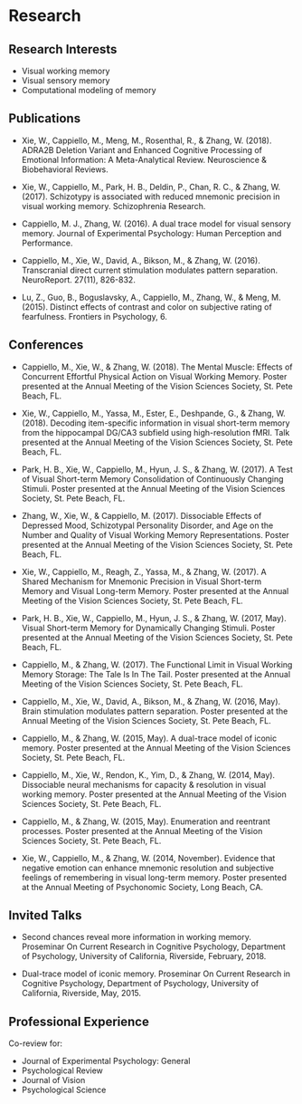 # Research

## Research Interests
- Visual working memory
- Visual sensory memory
- Computational modeling of memory

## Publications
- Xie, W., Cappiello, M., Meng, M., Rosenthal, R., & Zhang, W. (2018). ADRA2B Deletion Variant and Enhanced Cognitive Processing of Emotional Information: A Meta-Analytical Review. Neuroscience & Biobehavioral Reviews.

- Xie, W., Cappiello, M., Park, H. B., Deldin, P., Chan, R. C., & Zhang, W. (2017). Schizotypy is associated with reduced mnemonic precision in visual working memory. Schizophrenia Research.

- Cappiello, M. J., Zhang, W. (2016). A dual trace model for visual sensory memory. Journal of Experimental Psychology: Human Perception and Performance.

- Cappiello, M., Xie, W., David, A., Bikson, M., & Zhang, W. (2016). Transcranial direct current stimulation modulates pattern separation. NeuroReport. 27(11), 826-832.

- Lu, Z., Guo, B., Boguslavsky, A., Cappiello, M., Zhang, W., & Meng, M. (2015). Distinct effects of contrast and color on subjective rating of fearfulness. Frontiers in Psychology, 6.

## Conferences
- Cappiello, M., Xie, W., & Zhang, W. (2018). The Mental Muscle: Effects of Concurrent Effortful Physical Action on Visual Working Memory. Poster presented at the Annual Meeting of the Vision Sciences Society, St. Pete Beach, FL.

- Xie, W., Cappiello, M., Yassa, M., Ester, E., Deshpande, G., & Zhang, W. (2018). Decoding item-specific information in visual short-term memory from the hippocampal DG/CA3 subfield using high-resolution fMRI. Talk presented at the Annual Meeting of the Vision Sciences Society, St. Pete Beach, FL.

- Park, H. B., Xie, W., Cappiello, M., Hyun, J. S., & Zhang, W. (2017). A Test of Visual Short-term Memory Consolidation of Continuously Changing Stimuli. Poster presented at the Annual Meeting of the Vision Sciences Society, St. Pete Beach, FL.

- Zhang, W., Xie, W., & Cappiello, M. (2017). Dissociable Effects of Depressed Mood, Schizotypal Personality Disorder, and Age on the Number and Quality of Visual Working Memory Representations. Poster presented at the Annual Meeting of the Vision Sciences Society, St. Pete Beach, FL.

- Xie, W., Cappiello, M., Reagh, Z., Yassa, M., & Zhang, W. (2017). A Shared Mechanism for Mnemonic Precision in Visual Short-term Memory and Visual Long-term Memory. Poster presented at the Annual Meeting of the Vision Sciences Society, St. Pete Beach, FL.

- Park, H. B., Xie, W., Cappiello, M., Hyun, J. S., & Zhang, W. (2017, May). Visual Short-term Memory for Dynamically Changing Stimuli. Poster presented at the Annual Meeting of the Vision Sciences Society, St. Pete Beach, FL.

- Cappiello, M., & Zhang, W. (2017). The Functional Limit in Visual Working Memory Storage: The Tale Is In The Tail. Poster presented at the Annual Meeting of the Vision Sciences Society, St. Pete Beach, FL.

- Cappiello, M., Xie, W., David, A., Bikson, M., & Zhang, W. (2016, May). Brain stimulation modulates pattern separation. Poster presented at the Annual Meeting of the Vision Sciences Society, St. Pete Beach, FL.

- Cappiello, M., & Zhang, W. (2015, May). A dual-trace model of iconic memory. Poster presented at the Annual Meeting of the Vision Sciences Society, St. Pete Beach, FL.

- Cappiello, M., Xie, W., Rendon, K., Yim, D., & Zhang, W. (2014, May). Dissociable neural mechanisms for capacity & resolution in visual working memory. Poster presented at the Annual Meeting of the Vision Sciences Society, St. Pete Beach, FL.

- Cappiello, M., & Zhang, W. (2015, May). Enumeration and reentrant processes. Poster presented at the Annual Meeting of the Vision Sciences Society, St. Pete Beach, FL.

- Xie, W., Cappiello, M., & Zhang, W. (2014, November). Evidence that negative emotion can enhance mnemonic resolution and subjective feelings of remembering in visual long-term memory. Poster presented at the Annual Meeting of Psychonomic Society, Long Beach, CA.

## Invited Talks
- Second chances reveal more information in working memory. Proseminar On Current Research in Cognitive Psychology, Department of Psychology, University of California, Riverside, February, 2018.

- Dual-trace model of iconic memory. Proseminar On Current Research in Cognitive Psychology, Department of Psychology, University of California, Riverside, May, 2015.

## Professional Experience
Co-review for: 
- Journal of Experimental Psychology: General 
- Psychological Review
- Journal of Vision 
- Psychological Science

